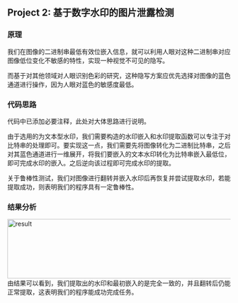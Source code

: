## Project 2: 基于数字水印的图片泄露检测
### 原理
我们在图像的二进制串最低有效位嵌入信息，就可以利用人眼对这种二进制串对应图像低位变化不敏感的特性，实现一种视觉不可见的隐写。

而基于对其他领域对人眼识别色彩的研究，这种隐写方案应优先选择对图像的蓝色通道进行操作，因为人眼对蓝色的敏感度最低。

### 代码思路
代码中已添加必要注释，此处对大体思路进行说明。

由于选用的为文本型水印，我们需要构造的水印嵌入和水印提取函数可以专注于对比特串的处理即可。要实现这一点，我们需要先将图像转化为二进制比特串，之后对其蓝色通道进行一维展开，将我们要嵌入的文本水印转化为比特串嵌入最低位，即可完成水印的嵌入。之后逆向该过程即可完成水印的提取。

关于鲁棒性测试，我们对图像进行翻转并嵌入水印后再恢复并尝试提取水印，若能提取成功，则表明我们的程序具有一定鲁棒性。

### 结果分析
<img width="644" height="134" alt="result" src="https://github.com/user-attachments/assets/71e64d26-f199-48e2-8f52-07346694e409" />
由结果可以看到，我们提取出的水印和最初嵌入的是完全一致的，并且翻转后仍能正常提取，这表明我们的程序能成功完成任务。
